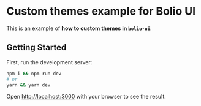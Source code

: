 # Custom themes example for Bolio UI

This is an example of **how to custom themes in `bolio-ui`**.

## Getting Started

First, run the development server:

```bash
npm i && npm run dev
# or
yarn && yarn dev
```

Open [http://localhost:3000](http://localhost:3000) with your browser to see the result.
